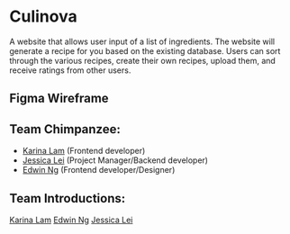 # Culinova 
A website that allows user input of a list of ingredients. The website will generate a recipe for you based on the existing database. Users can sort through the various recipes, create their own recipes, upload them, and receive ratings from other users. 

## Figma Wireframe

## Team Chimpanzee:
- [Karina Lam](https://github.com/Kyrushiqi) (Frontend developer)
- [Jessica Lei](https://github.com/jessicalei11) (Project Manager/Backend developer)
- [Edwin Ng](https://github.com/edwinng5) (Frontend developer/Designer)

## Team Introductions:
[Karina Lam](Introductions/Karina.html)
[Edwin Ng](Introductions/Edwin.html)
[Jessica Lei](Introductions/Jessica.html)
